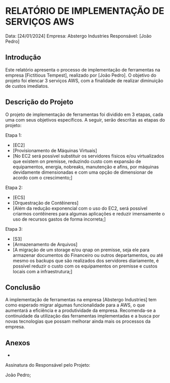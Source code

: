 # RELATÓRIO DE IMPLEMENTAÇÃO DE SERVIÇOS AWS

Data: [24/01/2024]
Empresa: Abstergo Industries 
Responsável: [João Pedro]

## Introdução
Este relatório apresenta o processo de implementação de ferramentas na empresa [Fictitious Tempest], realizado por [João Pedro]. O objetivo do projeto foi elencar 3 serviços AWS, com a finalidade de realizar diminuição de custos imediatos.

## Descrição do Projeto
O projeto de implementação de ferramentas foi dividido em 3 etapas, cada uma com seus objetivos específicos. A seguir, serão descritas as etapas do projeto:

Etapa 1: 
- [EC2]
- [Provisionamento de Máquinas Virtuais]
- [No EC2 será possível substituir os servidores físicos e/ou virtualizados que existem on premisse, reduzindo custo com expansão de equipamentos, energia, nobreaks, manutenção e afins, por máquinas devidamente dimensionadas e com uma opção de dimensionar de acordo com o crescimento;]

Etapa 2: 
- [ECS]
- [Orquestração de Contêineres]
- [Além da redução exponencial com o uso do EC2, será possível criarmos contêineres para algumas aplicações e reduzir imensamente o uso de recursos gastos de forma incorreta;]

Etapa 3: 
- [S3]
- [Armazenamento de Arquivos]
- [A migração de um storage e/ou qnap on premisse, seja ele para armazenar documentos do Financeiro ou outros departamentos, ou até mesmo os backups que são realizados dos servidores diariamente, é possível reduzir o custo com os equipamentos on premisse e custos locais com a infraestrutura;]



## Conclusão
A implementação de ferramentas na empresa [Abstergo Industries] tem como esperado migrar algumas funcionalidade para a AWS, o que aumentará a eficiência e a produtividade da empresa. Recomenda-se a continuidade da utilização das ferramentas implementadas e a busca por novas tecnologias que possam melhorar ainda mais os processos da empresa.

## Anexos

-

Assinatura do Responsável pelo Projeto:

João Pedro;